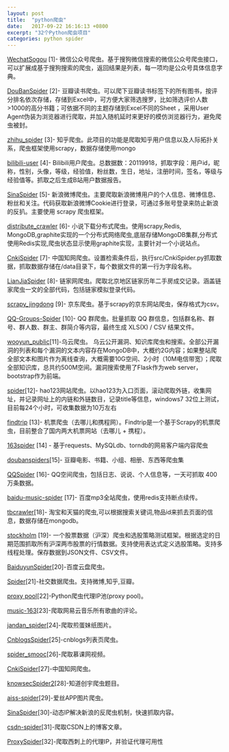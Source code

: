 ```yaml
---
layout: post
title:  "python爬虫"
date:   2017-09-22 16:16:13 +0800
excerpt: "32个Python爬虫项目"
categories: python spider
---
```


[WechatSogou](http://link.zhihu.com/?target=https%3A//github.com/Chyroc/WechatSogou) [1]- 微信公众号爬虫。基于搜狗微信搜索的微信公众号爬虫接口，可以扩展成基于搜狗搜索的爬虫，返回结果是列表，每一项均是公众号具体信息字典。

[DouBanSpider](http://link.zhihu.com/?target=https%3A//github.com/lanbing510/DouBanSpider) [2]- 豆瓣读书爬虫。可以爬下豆瓣读书标签下的所有图书，按评分排名依次存储，存储到Excel中，可方便大家筛选搜罗，比如筛选评价人数>1000的高分书籍；可依据不同的主题存储到Excel不同的Sheet ，采用User Agent伪装为浏览器进行爬取，并加入随机延时来更好的模仿浏览器行为，避免爬虫被封。

[zhihu_spider](http://link.zhihu.com/?target=https%3A//github.com/LiuRoy/zhihu_spider) [3]- 知乎爬虫。此项目的功能是爬取知乎用户信息以及人际拓扑关系，爬虫框架使用scrapy，数据存储使用mongo

[bilibili-user](http://link.zhihu.com/?target=https%3A//github.com/airingursb/bilibili-user) [4]- Bilibili用户爬虫。总数据数：20119918，抓取字段：用户id，昵称，性别，头像，等级，经验值，粉丝数，生日，地址，注册时间，签名，等级与经验值等。抓取之后生成B站用户数据报告。

[SinaSpider](http://link.zhihu.com/?target=https%3A//github.com/LiuXingMing/SinaSpider) [5]- 新浪微博爬虫。主要爬取新浪微博用户的个人信息、微博信息、粉丝和关注。代码获取新浪微博Cookie进行登录，可通过多账号登录来防止新浪的反扒。主要使用 scrapy 爬虫框架。

[distribute_crawler](http://link.zhihu.com/?target=https%3A//github.com/gnemoug/distribute_crawler) [6]- 小说下载分布式爬虫。使用scrapy,Redis, MongoDB,graphite实现的一个分布式网络爬虫,底层存储MongoDB集群,分布式使用Redis实现,爬虫状态显示使用graphite实现，主要针对一个小说站点。

[CnkiSpider](http://link.zhihu.com/?target=https%3A//github.com/yanzhou/CnkiSpider) [7]- 中国知网爬虫。设置检索条件后，执行src/CnkiSpider.py抓取数据，抓取数据存储在/data目录下，每个数据文件的第一行为字段名称。

[LianJiaSpider](http://link.zhihu.com/?target=https%3A//github.com/lanbing510/LianJiaSpider) [8]- 链家网爬虫。爬取北京地区链家历年二手房成交记录。涵盖链家爬虫一文的全部代码，包括链家模拟登录代码。

[scrapy_jingdong](http://link.zhihu.com/?target=https%3A//github.com/taizilongxu/scrapy_jingdong) [9]- 京东爬虫。基于scrapy的京东网站爬虫，保存格式为csv。

[QQ-Groups-Spider](http://link.zhihu.com/?target=https%3A//github.com/caspartse/QQ-Groups-Spider) [10]- QQ 群爬虫。批量抓取 QQ 群信息，包括群名称、群号、群人数、群主、群简介等内容，最终生成 XLS(X) / CSV 结果文件。

[wooyun_public](http://link.zhihu.com/?target=https%3A//github.com/hanc00l/wooyun_public)[11]-乌云爬虫。 乌云公开漏洞、知识库爬虫和搜索。全部公开漏洞的列表和每个漏洞的文本内容存在MongoDB中，大概约2G内容；如果整站爬全部文本和图片作为离线查询，大概需要10G空间、2小时（10M电信带宽）；爬取全部知识库，总共约500M空间。漏洞搜索使用了Flask作为web server，bootstrap作为前端。

[spider](http://link.zhihu.com/?target=https%3A//github.com/simapple/spider)[12]- hao123网站爬虫。以hao123为入口页面，滚动爬取外链，收集网址，并记录网址上的内链和外链数目，记录title等信息，windows7 32位上测试，目前每24个小时，可收集数据为10万左右

[findtrip](http://link.zhihu.com/?target=https%3A//github.com/fankcoder/findtrip) [13]- 机票爬虫（去哪儿和携程网）。Findtrip是一个基于Scrapy的机票爬虫，目前整合了国内两大机票网站（去哪儿 + 携程）。

[163spider](http://link.zhihu.com/?target=https%3A//github.com/leyle/163spider) [14] - 基于requests、MySQLdb、torndb的网易客户端内容爬虫

[doubanspiders](http://link.zhihu.com/?target=https%3A//github.com/dontcontactme/doubanspiders)[15]- 豆瓣电影、书籍、小组、相册、东西等爬虫集

[QQSpider](http://link.zhihu.com/?target=https%3A//github.com/LiuXingMing/QQSpider) [16]- QQ空间爬虫，包括日志、说说、个人信息等，一天可抓取 400 万条数据。

[baidu-music-spider](http://link.zhihu.com/?target=https%3A//github.com/Shu-Ji/baidu-music-spider) [17]- 百度mp3全站爬虫，使用redis支持断点续传。

[tbcrawler](http://link.zhihu.com/?target=https%3A//github.com/pakoo/tbcrawler)[18]- 淘宝和天猫的爬虫,可以根据搜索关键词,物品id来抓去页面的信息，数据存储在mongodb。

[stockholm](http://link.zhihu.com/?target=https%3A//github.com/benitoro/stockholm) [19]- 一个股票数据（沪深）爬虫和选股策略测试框架。根据选定的日期范围抓取所有沪深两市股票的行情数据。支持使用表达式定义选股策略。支持多线程处理。保存数据到JSON文件、CSV文件。

[BaiduyunSpider](http://link.zhihu.com/?target=https%3A//github.com/k1995/BaiduyunSpider)[20]-百度云盘爬虫。

[Spider](http://link.zhihu.com/?target=https%3A//github.com/Qutan/Spider)[21]-社交数据爬虫。支持微博,知乎,豆瓣。

[proxy pool](http://link.zhihu.com/?target=https%3A//github.com/jhao104/proxy_pool)[22]-Python爬虫代理IP池(proxy pool)。

[music-163](http://link.zhihu.com/?target=https%3A//github.com/RitterHou/music-163)[23]-爬取网易云音乐所有歌曲的评论。

[jandan_spider](http://link.zhihu.com/?target=https%3A//github.com/kulovecc/jandan_spider)[24]-爬取煎蛋妹纸图片。

[CnblogsSpider](http://link.zhihu.com/?target=https%3A//github.com/jackgitgz/CnblogsSpider)[25]-cnblogs列表页爬虫。

[spider_smooc](http://link.zhihu.com/?target=https%3A//github.com/qiyeboy/spider_smooc)[26]-爬取慕课网视频。

[CnkiSpider](http://link.zhihu.com/?target=https%3A//github.com/yanzhou/CnkiSpider)[27]-中国知网爬虫。

[knowsecSpider2](http://link.zhihu.com/?target=https%3A//github.com/littlethunder/knowsecSpider2)[28]-知道创宇爬虫题目。

[aiss-spider](http://link.zhihu.com/?target=https%3A//github.com/x-spiders/aiss-spider)[29]-爱丝APP图片爬虫。

[SinaSpider](http://link.zhihu.com/?target=https%3A//github.com/szcf-weiya/SinaSpider)[30]-动态IP解决新浪的反爬虫机制，快速抓取内容。

[csdn-spider](http://link.zhihu.com/?target=https%3A//github.com/Kevinsss/csdn-spider)[31]-爬取CSDN上的博客文章。

[ProxySpider](http://link.zhihu.com/?target=https%3A//github.com/changetjut/ProxySpider)[32]-爬取西刺上的代理IP，并验证代理可用性